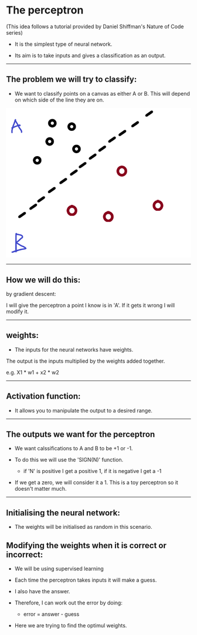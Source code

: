 # The perceptron
(This idea follows a tutorial provided by Daniel Shiffman's Nature of Code series)

- It is the simplest type of neural network. 

- Its aim is to take inputs and gives a classification as an output.

---

## The problem we will try to classify:

- We want to classify points on a canvas as either A or B. This will depend on which side of the line they are on.

![diagram](./pictures/problem.png "Visual representation of the problem that will be solved.")

---

## How we will do this:

by gradient descent:

I will give the perceptron a point I know is in 'A'. If it gets it wrong I will modify it.

---

## weights:

- The inputs for the neural networks have weights.

The output is the inputs multiplied by the weights added together.

e.g. X1 * w1 + x2 * w2

---

## Activation function:

- It allows you to manipulate the output to a desired range.

---

## The outputs we want for the perceptron

- We want calssifications to A and B to be +1 or -1.

- To do this we will use the 'SIGN(N)' function.

    - if 'N' is positive I get a positive 1, if it is negative I get a -1

- If we get a zero, we will consider it a 1. This is a toy perceptron so it doesn't matter much.

--- 

## Initialising the neural network:

- The weights will be initialised as random in this scenario.

## Modifying the weights when it is correct or incorrect:

- We will be using supervised learning

- Each time the perceptron takes inputs it will make a guess.

- I also have the answer.

- Therefore, I can work out the error by doing:
    - error = answer - guess

- Here we are trying to find the optimul weights.
 


